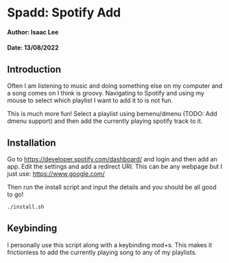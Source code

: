 # Spadd: Spotify Add

#### Author: Isaac Lee
#### Date: 13/08/2022

## Introduction
Often I am listening to music and doing something else
on my computer and a song comes on I think is groovy.
Navigating to Spotify and using my mouse to select which
playlist I want to add it to is not fun.

This is much more fun!
Select a playlist using bemenu/dmenu (TODO: Add dmenu support)
and then add the currently playing spotify track to it.

## Installation 
Go to https://developer.spotify.com/dashboard/ and login and
then add an app. Edit the settings and add a redirect URI.
This can be any webpage but I just use: https://www.google.com/ 

Then run the install script and input the details and you should be
all good to go!

```sh
./install.sh
```

## Keybinding
I personally use this script along with a keybinding mod+s.
This makes it frictionless to add the currently playing song
to any of my playlists.

